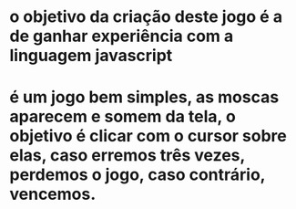# o objetivo da criação deste jogo é a de ganhar experiência com a linguagem javascript

# é um jogo bem simples, as moscas aparecem e somem da tela, o objetivo é clicar com o cursor sobre elas, caso erremos três vezes, perdemos o jogo, caso contrário, vencemos.
